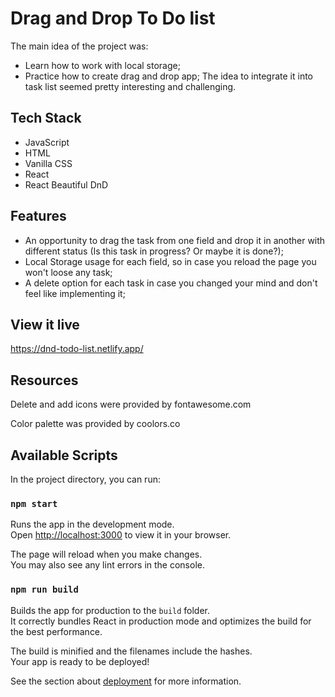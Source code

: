 # Drag and Drop To Do list

The main idea of the project was:
* Learn how to work with local storage;
* Practice how to create drag and drop app;
The idea to integrate it into task list seemed pretty interesting and challenging.

## Tech Stack
* JavaScript
* HTML
* Vanilla CSS
* React
* React Beautiful DnD

## Features
* An opportunity to drag the task from one field and drop it in another with different status (Is this task in progress? Or maybe it is done?);
* Local Storage usage for each field, so in case you reload the page you won't loose any task;
* A delete option for each task in case you changed your mind and don't feel like implementing it;

## View it live

https://dnd-todo-list.netlify.app/

## Resources
Delete and add icons were provided by fontawesome.com

Color palette was provided by coolors.co


## Available Scripts

In the project directory, you can run:

### `npm start`

Runs the app in the development mode.\
Open [http://localhost:3000](http://localhost:3000) to view it in your browser.

The page will reload when you make changes.\
You may also see any lint errors in the console.

### `npm run build`

Builds the app for production to the `build` folder.\
It correctly bundles React in production mode and optimizes the build for the best performance.

The build is minified and the filenames include the hashes.\
Your app is ready to be deployed!

See the section about [deployment](https://facebook.github.io/create-react-app/docs/deployment) for more information.
